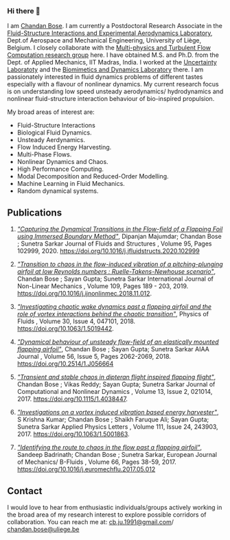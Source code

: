 ### Hi there 👋
I am [Chandan Bose](https://www.chandanbose.com). I am currently a Postdoctoral Research Associate in the [Fluid-Structure Interactions and Experimental Aerodynamics Laboratory](http://www.ltas-aea.ulg.ac.be//cms/), Dept.of Aerospace and Mechanical Engineering, University of Liège, Belgium. 
I closely collaborate with the [Multi-physics and Turbulent Flow Computation research group](https://www.mtfc.uliege.be/cms/c_3978232/en/multiphysics-and-turbulent-flow-computation-research-group-portal) here. 
I have obtained M.S. and Ph.D. from the Dept. of Applied Mechanics, IIT Madras, India. 
I worked at the [Uncertainty Laboratoty](https://home.iitm.ac.in/sayan/page3.html) and the [Biomimetics and Dynamics Laboratory](https://home.iitm.ac.in/sunetra/page4.html) there. 
I am passionately interested in fluid dynamics problems of different tastes especially with a flavour of nonlinear dynamics. 
My current research focus is on understanding low speed unsteady aerodynamics/ hydrodynamics and nonlinear fluid-structure interaction behaviour of bio-inspired propulsion.

My broad areas of interest are:

- Fluid-Structure Interactions
- Biological Fluid Dynamics.
- Unsteady Aerdynamics.
- Flow Induced Energy Harvesting.
- Multi-Phase Flows.
- Nonlinear Dynamics and Chaos.
- High Performance Computing.
- Modal Decomposition and Reduced-Order Modelling.
- Machine Learning in Fluid Mechanics.
- Random dynamical systems.

<!--![Chandan's github stats](https://github-readme-stats.vercel.app/api?username=chandanbose&count_private=true)-->


## Publications

1. [_"Capturing the Dynamical Transitions in the Flow-field of a Flapping Foil using Immersed Boundary Method"_](https://www.sciencedirect.com/science/article/pii/S0889974620300128?via%3Dihub), Dipanjan Majumdar; Chandan Bose ; Sunetra Sarkar
Journal of Fluids and Structures , Volume 95, Pages 102999, 2020.
https://doi.org/10.1016/j.jfluidstructs.2020.102999

2. [_"Transition to chaos in the flow-induced vibration of a pitching-plunging airfoil at low Reynolds numbers : Ruelle-Takens-Newhouse scenario"_](https://www.sciencedirect.com/science/article/pii/S0020746218305201?via%3Dihub), Chandan Bose ; Sayan Gupta; Sunetra Sarkar
International Journal of Non-Linear Mechanics , Volume 109, Pages 189 - 203, 2019.
https://doi.org/10.1016/j.ijnonlinmec.2018.11.012.

3. [_"Investigating chaotic wake dynamics past a flapping airfoil and the role of vortex interactions behind the chaotic transition"_](https://aip.scitation.org/doi/10.1063/1.5019442), Physics of Fluids , Volume 30, Issue 4, 047101, 2018.
https://doi.org/10.1063/1.5019442.

4. [_"Dynamical behaviour of unsteady flow-field of an elastically mounted flapping airfoil"_](https://arc.aiaa.org/doi/abs/10.2514/1.J056664?journalCode=aiaaj), Chandan Bose ; Sayan Gupta; Sunetra Sarkar
AIAA Journal , Volume 56, Issue 5, Pages 2062-2069, 2018.
https://doi.org/10.2514/1.J056664

5. [_"Transient and stable chaos in dipteran flight inspired flapping flight"_](https://asmedigitalcollection.asme.org/computationalnonlinear/article-abstract/13/2/021014/473581/Transient-and-Stable-Chaos-in-Dipteran-Flight?redirectedFrom=fulltext), Chandan Bose ; Vikas Reddy; Sayan Gupta; Sunetra Sarkar
Journal of Computational and Nonlinear Dynamics , Volume 13, Issue 2, 021014, 2017.
https://doi.org/10.1115/1.4038447. 

6. [_"Investigations on a vortex induced vibration based energy harvester"_](https://aip.scitation.org/doi/10.1063/1.5001863), S Krishna Kumar; Chandan Bose ; Shaikh Faruque Ali; Sayan Gupta; Sunetra Sarkar
Applied Physics Letters , Volume 111, Issue 24, 243903, 2017.
https://doi.org/10.1063/1.5001863. 

7. [_"Identifying the route to chaos in the flow past a flapping airfoil"_](https://www.sciencedirect.com/science/article/pii/S0997754616300656), Sandeep Badrinath; Chandan Bose ; Sunetra Sarkar,
European Journal of Mechanics/ B-Fluids , Volume 66, Pages 38-59, 2017. 
https://doi.org/10.1016/j.euromechflu.2017.05.012

## Contact
I would love to hear from enthusiastic individuals/groups actively working in the broad area of my research interest to explore possible corridors of collaboration.
You can reach me at:
cb.ju.1991@gmail.com/ chandan.bose@uliege.be
